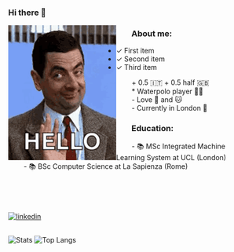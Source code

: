 ### Hi there 👋

<!--![bean](mr-bean-funny.gif)-->

<div>
    <img align='left' padding=200 src="mr-bean-funny.gif">
</div>



### &nbsp;&nbsp;&nbsp;&nbsp;&nbsp;&nbsp;&nbsp;&nbsp;About me:
<ul>
  <li>&#10003; First item</li>
  <li>&#10003; Second item</li>
  <li>&#10003; Third item</li>
</ul>
  &nbsp;&nbsp;&nbsp;&nbsp;&nbsp;&nbsp;&nbsp;&nbsp;+ 0.5 🇮🇹 + 0.5 half 🇬🇧<br>
  &nbsp;&nbsp;&nbsp;&nbsp;&nbsp;&nbsp;&nbsp;&nbsp;* Waterpolo player 🤽‍♂️<br>
  &nbsp;&nbsp;&nbsp;&nbsp;&nbsp;&nbsp;&nbsp;&nbsp;- Love 🐶 and 🐱<br>
  &nbsp;&nbsp;&nbsp;&nbsp;&nbsp;&nbsp;&nbsp;&nbsp;- Currently in London 🎡<br>

### &nbsp;&nbsp;&nbsp;&nbsp;&nbsp;&nbsp;&nbsp;&nbsp;Education:
  &nbsp;&nbsp;&nbsp;&nbsp;&nbsp;&nbsp;&nbsp;&nbsp;- 📚 MSc Integrated Machine Learning System at UCL (London)<br>
  &nbsp;&nbsp;&nbsp;&nbsp;&nbsp;&nbsp;&nbsp;&nbsp;- 📚 BSc Computer Science at La Sapienza (Rome)<br>




<!--<img upper-margin=0 valign="middle" src="My project-1.png">-->



<!--
**williamdevena/williamdevena** is a ✨ _special_ ✨ repository because its `README.md` (this file) appears on your GitHub profile.

Here are some ideas to get you started:

- 🔭 I’m currently working on ...
- 🌱 I’m currently learning ...
- 👯 I’m looking to collaborate on ...
- 🤔 I’m looking for help with ...
- 💬 Ask me about ...
- 📫 How to reach me: ...
- 😄 Pronouns: ...
- ⚡ Fun fact: ...
-->






<!--
Check out my linkedin profile. 

- <img src=https://cdn-icons-png.flaticon.com/512/3536/3536505.png width=20 style="vertical-align:middle"> &nbsp;[Linkedin](https://www.linkedin.com/in/william-de-vena-aa1bb11aa/)</br></br>
-->

<br><br><br>
<div align="left">
<a href="https://www.linkedin.com/in/william-de-vena-aa1bb11aa">
<img src="https://img.shields.io/badge/visit%20my%20Linkedin-0A66C2?style=for-the-badge&logo=linkedin&logoColor=white" alt="linkedin" />
</a>
</div>


<br>

<!--![Anurag's GitHub stats](https://github-readme-stats.vercel.app/api?username=williamdevena&hide=contribs,prs)-->
<p align='left'>
  <img src="https://github-readme-stats.vercel.app/api?username=williamdevena&include_all_commits=True&show_icons=True&hide_title=True#)" alt="Stats" style="width:450px;"/>
  <img src="https://github-readme-stats.vercel.app/api/top-langs/?username=williamdevena&layout=compact&langs_count=5&hide=jupyter%20notebook,tex,kotlin&exlude_repo=MyVideoLibrary&hide_title=True#" alt="Top Langs" style="width:355px;"/>
</p>

